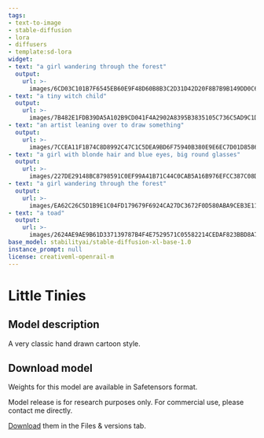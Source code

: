 ```yaml
---
tags:
- text-to-image
- stable-diffusion
- lora
- diffusers
- template:sd-lora
widget:
- text: "a girl wandering through the forest"
  output:
    url: >-
      images/6CD03C101B7F6545EB60E9F48D60B8B3C2D31D42D20F8B7B9B149DD0C646C0C2.jpeg
- text: "a tiny witch child"
  output:
    url: >-
      images/7B482E1FDB39DA5A102B9CD041F4A2902A8395B3835105C736C5AD9C1D905157.jpeg
- text: "an artist leaning over to draw something"
  output:
    url: >-
      images/7CCEA11F1B74C8D8992C47C1C5DEA9BD6F75940B380E9E6EC7D01D85863AF718.jpeg
- text: "a girl with blonde hair and blue eyes, big round glasses"
  output:
    url: >-
      images/227DE29148BC8798591C0EF99A41B71C44C0CAB5A16B976EFCC387C08D748DC0.jpeg
- text: "a girl wandering through the forest"
  output:
    url: >-
      images/EA62C26C5D1B9E1C04FD179679F6924CA27DC3672F0D580ABA9CEB3E110BAD2B.jpeg
- text: "a toad"
  output:
    url: >-
      images/2624AE9AE9B61D337139787B4F4E7529571C05582214CEDAF823BBD8A7E67CDA.jpeg
base_model: stabilityai/stable-diffusion-xl-base-1.0
instance_prompt: null
license: creativeml-openrail-m
---
```

# Little Tinies

<Gallery />

## Model description 

A very classic hand drawn cartoon style.


## Download model

Weights for this model are available in Safetensors format.

Model release is for research purposes only. For commercial use, please contact me directly.

[Download](/alvdansen/littletinies/tree/main) them in the Files & versions tab.
